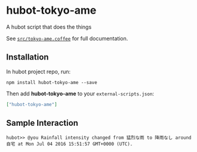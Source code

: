 # hubot-tokyo-ame

A hubot script that does the things

See [`src/tokyo-ame.coffee`](src/tokyo-ame.coffee) for full documentation.

## Installation

In hubot project repo, run:

`npm install hubot-tokyo-ame --save`

Then add **hubot-tokyo-ame** to your `external-scripts.json`:

```json
["hubot-tokyo-ame"]
```

## Sample Interaction

```
hubot>> @you Rainfall intensity changed from 猛烈な雨 to 降雨なし around 自宅 at Mon Jul 04 2016 15:51:57 GMT+0000 (UTC).
```
